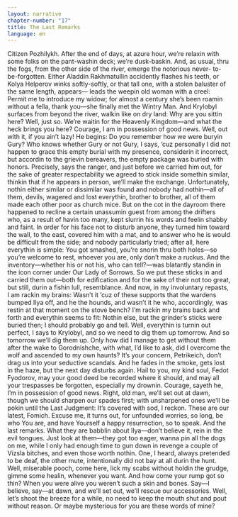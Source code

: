 ```yaml
---
layout: narrative
chapter-number: "17"
title: The Last Remarks
language: en
---
```


Citizen Pozhilykh. After the end of days, at azure hour, 
we’re relaxin with some folks on the pant-washin 
deck; we’re dusk-baskin. And, as usual, thru the fogs, 
from the other side of the river, emerge the notorious never- 
to-be-forgotten. Either Aladdin Rakhmatullin accidently 
flashes his teeth, or Kolya Helperov winks softly-softly, or that 
tall one, with a stolen baluster of the same length, appears—
leads the weepin old woman with a creel: Permit me to introduce my widow; for almost a century she’s been roamin without a fella, thank you—she finally met the Wintry Man. And 
Krylobyl surfaces from beyond the river, walkin like on dry 
land: Why are you sittin here? Well, just so. We’re waitin for 
the Heavenly Kingdom—and what the heck brings you here? 
Courage, I am in possession of good news. Well, out with it, 
if you ain’t lazy! He begins: Do you remember how we were 
buryin Gury? Who knows whether Gury or not Gury, I says, 
’cuz personally I did not happen to grace this empty burial 
with my presence, considerin it incorrect, but accordin to the 
grievin bereavers, the empty package was buried with honors. Precisely, says the ranger, and just before we carried him 
out, for the sake of greater respectability we agreed to stick 
inside somethin similar, thinkin that if he appears in person, 
we’ll make the exchange. Unfortunately, nothin either similar or dissimilar was found and nobody had nothin—all of 
them, devils, wagered and lost everythin, brother to brother, 
all of them made each other poor as church mice. But on the 
cot in the dayroom there happened to recline a certain unassumin guest from among the drifters who, as a result of havin 
too many, kept slurrin his words and feelin shabby and faint. 
In order for his face not to disturb anyone, they turned him 
toward the wall, to the east, covered him with a mat, and to 
answer who he is would be difficult from the side; and nobody 
particularly tried; after all, here everythin is simple: You got 
smashed, you’re snorin thru both holes—so you’re welcome 
to rest, whoever you are, only don’t make a ruckus. And the inventory—whether his or not his, who can tell?—was blatantly 
standin in the icon corner under Our Lady of Sorrows. So we 
put these sticks in and carried them out—both for edification 
and for the sake of their not too great, but still, durin a fishin 
lull, resemblance. And now, in my involuntary repasts, I am 
rackin my brains: Wasn’t it ’cuz of these supports that the wardens bumped Ilya off, and he the hounds, and wasn’t it he who, 
accordingly, was restin at that moment on the stove bench? I’m 
rackin my brains back and forth and everythin seems to fit: 
Nothin else, but the grinder’s sticks were buried then; I should 
probably go and tell. Well, everythin is turnin out perfect, I 
says to Krylobyl, and so we need to dig them up tomorrow. 
And so tomorrow we’ll dig them up. Only how did I manage to 
get without them after the wake to Gorodnishche, with what, 
I’d like to ask, did I overcome the wolf and ascended to my 
own haunts? It’s your concern, Petrikeich, don’t drag us into 
your seductive scandals. And he fades in the smoke, gets lost in 
the haze, but the next day disturbs again. Hail to you, my kind 
soul, Fedot Fyodorov, may your good deed be recorded where 
it should, and may all your trespasses be forgotten, especially 
my drownin. Courage, sayeth he, I’m in possession of good 
news. Right, old man, we’ll set out at dawn, though we should 
sharpen our spades first; with unsharpened ones we’ll be pokin 
until the Last Judgment: It’s covered with sod, I reckon. These 
are our latest, Fomich. Excuse me, it turns out, for unfounded 
worries, so long, be who You are, and have Yourself a happy 
resurrection, so to speak. And the last remarks. What they are 
babblin about Ilya—don’t believe it, rein in the evil tongues. 
Just look at them—they got too eager, wanna pin all the dogs 
on me, while I only had enough time to gun down in revenge a 
couple of Vizsla bitches, and even those worth nothin. One, I 
heard, always pretended to be deaf, the other mute, intentionally did not bay at all durin the hunt. Well, miserable pooch, 
come here, lick my scabs without holdin the grudge, gimme 
some healin, whenever you want. And how come your rump 
got so thin? When you were alive you weren’t such a skin and 
bones. Say—I believe, say—at dawn, and we’ll set out, we’ll 
rescue our accessories. Well, let’s shoot the breeze for a while, 
no need to keep the mouth shut and pout without reason. Or 
maybe mysterious for you are these words of mine?
